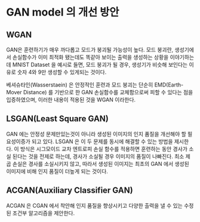 # GAN model 의 개선 방안
## WGAN
GAN은 훈련하기가 매우 까다롭고 모드가 붕괴될 가능성이 높다. 모드 붕괴란, 생성기에서 손실함수가 이미 최적화 됐는데도 똑같아 보이는 출력을 생성하는 상황을 이야기하는데 MNIST Dataset 을 예시로 들면, 모드 붕괴가 될 경우, 생성기가 비슷해 보인다는 이유로 숫자 4와 9만 생성할 수 있게되는 것이다. 

베셔슈타인(Wasserstaein) 은 안정적인 훈련과 모드 붕괴는 단순히 EMD(Earth-Mover Distance) 를 기반으로 한 GAN 손실함수를 교체함으로써 피할 수 있다는 점을 입증하였으며, 이러한 내용이 적용된 것을 WGAN 이라한다. 

## LSGAN(Least Square GAN) 
GAN 에는 안정성 문제만있는것이 아니라 생성된 이미지의 인지 품질을 개선해야 할 필요성이증가 되고 있다. LSGAN 은 이 두 문제를 동시에 해결할 수 있는 방법을 제시한다.
이 방식은 시그모이드 교차 엔트로피 손실 함수를 적용하면 훈련하는 동안 경사가 소실 된다는 것을 전제로 하는데, 경사가 소실될 경우 이미지의 품질이 나빠진다.
최소 제곱 손실은 경사를 소실시키지 않고, 따라서 생성된 이미지는 최초의 GAN 에서 생성된 이미지에 비해 인지 품질이 더높게 되는 것이다.

## ACGAN(Auxiliary Classifier GAN)
ACGAN 은 CGAN 에서 착안해 인지 품질을 향상시키고 다양한 출력을 낼 수 있는 수정된 조건부 알고리즘을 제안한다.
